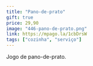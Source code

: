 ```yaml
---
title: "Pano-de-prato"
gift: true
price: 29,90
image: "446-pano-de-prato.png"
link: https://mpago.la/1cbDrsW
tags: ["cozinha", "serviço"]
---
```


Jogo de pano-de-prato.
